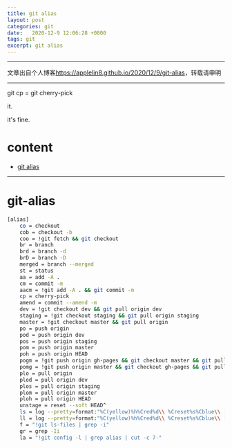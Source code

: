 ```yaml
---
title: git alias
layout: post
categories: git
date:   2020-12-9 12:06:28 +0800
tags: git
excerpt: git alias
---
```

--------------------
文章出自个人博客<https://applelin8.github.io/2020/12/9/git-alias>，转载请申明

------------------
git cp = git cherry-pick

it.

it's fine.

# content <span id="home">

* [git alias](#1)

----------------------------

# git-alias <span id="1">



```bash
[alias]
    co = checkout
    cob = checkout -b
    coo = !git fetch && git checkout
    br = branch
    brd = branch -d
    brD = branch -D
    merged = branch --merged
    st = status
    aa = add -A .
    cm = commit -m
    aacm = !git add -A . && git commit -m
    cp = cherry-pick
    amend = commit --amend -m
    dev = !git checkout dev && git pull origin dev 
    staging = !git checkout staging && git pull origin staging
    master = !git checkout master && git pull origin
    po = push origin
    pod = push origin dev 
    pos = push origin staging
    pom = push origin master
    poh = push origin HEAD
    pogm = !git push origin gh-pages && git checkout master && git pull origin master && git rebase gh-pages && git push origin master && git checkout gh-pages
    pomg = !git push origin master && git checkout gh-pages && git pull origin gh-pages && git rebase master && git push origin gh-pages && git checkout master
    plo = pull origin
    plod = pull origin dev 
    plos = pull origin staging
    plom = pull origin master
    ploh = pull origin HEAD
    unstage = reset --soft HEAD^
    ls = log --pretty=format:"%C(yellow)%h%Cred%d\\ %Creset%s%Cblue\\ [%cn]\\ %Creset%ad" --date=short  --decorate
    ll = log --pretty=format:"%C(yellow)%h%Cred%d\\ %Creset%s%Cblue\\ [%cn]" --decorate --numstat
    f = "!git ls-files | grep -i" 
    gr = grep -Ii 
    la = "!git config -l | grep alias | cut -c 7-"
```




